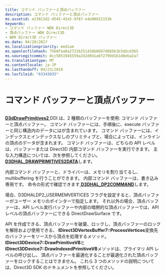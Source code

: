 ```yaml
---
title: コマンド バッファーと頂点バッファー
description: コマンド バッファーと頂点バッファー
ms.assetid: e23013d2-d545-42e5-9787-e4a90921153b
keywords:
- コマンド バッファー WDK Direct3D
- 頂点バッファー WDK Direct3D
- WDK Direct3D バッファー
ms.date: 04/20/2017
ms.localizationpriority: medium
ms.openlocfilehash: 7560faa0a27216251438b8697d885b1b3ddcd365
ms.sourcegitcommit: 0cc5051945559a242d941a6f2799d161d8eba2a7
ms.translationtype: MT
ms.contentlocale: ja-JP
ms.lasthandoff: 04/23/2019
ms.locfileid: "63343035"
---
```

# <a name="command-and-vertex-buffers"></a>コマンド バッファーと頂点バッファー


## <span id="ddk_command_and_vertex_buffers_gg"></span><span id="DDK_COMMAND_AND_VERTEX_BUFFERS_GG"></span>


[ **D3dDrawPrimitives2** ](https://msdn.microsoft.com/library/windows/hardware/ff544704) DDI は、2 種類のバッファーを使用: コマンド バッファーと頂点バッファー。 コマンド バッファーには、手順後に、execute バッファーと同じ構造内のデータにはが含まれています。 コマンド バッファーには、インデックスとインデックスなしのプリミティブと、場合によっては、インラインの頂点のデータが含まれます。 コマンド バッファーは、どちらの API レベルは、バッファーまたは Direct3D 内部コマンド バッファーを実行できます。 主な入力構造については、次を参照してください。 [ **D3DHAL\_DRAWPRIMITIVES2DATA**](https://msdn.microsoft.com/library/windows/hardware/ff545957)します。

内部コマンド バッファーと、ドライバーは、メモリを割り当てるし、multibuffering を行うことができます。 内部コマンド バッファーは、書き込み専用です。 命令の形式で確認できます[ **D3DHAL\_DP2COMMAND**](https://msdn.microsoft.com/library/windows/hardware/ff545454)します。

場合、D3DHALDP2\_USERMEMVERTICES フラグを設定すると、頂点バッファーがユーザー メモリのポインターで指定します。 それ以外の場合、頂点バッファーは、API レベル実行バッファーや内部の暗黙的な頂点バッファーでは、API レベルの頂点バッファーにできる DirectDrawSurface です。

API を作成できる、頂点バッファーを破棄、ロックし、頂点バッファーのロックを解除および使用できる、 **IDirect3DVertexBuffer7::ProcessVertices**変換先のバッファーをソースから頂点を処理するメソッド。 **IDirect3DDevice7::DrawPrimitiveVB**と**IDirect3DDevice7::DrawIndexedPrimitiveVB**メソッドは、プライマリ API レベルの呼び出し。 頂点バッファーを最適化することが最適化された頂点バッファーをロックすることはできません。 これら 3 つのメソッドの説明については、Direct3D SDK のドキュメントを参照してください。

 

 





